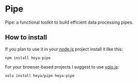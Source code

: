 # Pipe

Pipe: a functional toolkit to build efficient data processing pipes.

## How to install

If you plan to use it in your [node.js](http://nodejs.org) project install it
like this:

```
npm install heya-pipe
```

For your browser-based projects I suggest to use [volo.js](http://volojs.org):

```
volo install heya/pipe heya-pipe
```
